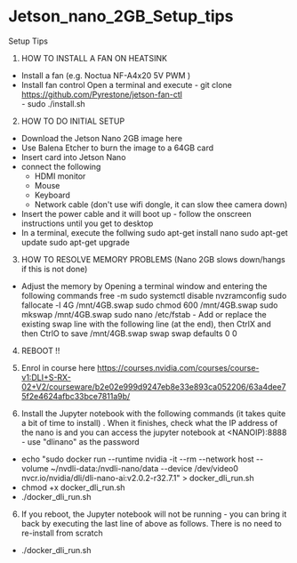 # Jetson_nano_2GB_Setup_tips
Setup Tips 

1) HOW TO INSTALL A FAN ON HEATSINK
- Install a fan (e.g. Noctua NF-A4x20 5V PWM )
- Install fan control
    Open a terminal and execute
        - git clone  https://github.com/Pyrestone/jetson-fan-ctl  
        - sudo ./install.sh 

2) HOW TO DO INITIAL SETUP  
- Download the Jetson Nano 2GB image here
- Use Balena Etcher to burn the image to a 64GB card
- Insert card into Jetson Nano
- connect the following
    - HDMI monitor
    - Mouse
    - Keyboard
    - Network cable (don't use wifi dongle, it can slow thee camera down)
- Insert the power cable and it will boot up - follow the onscreen instructions until you get to desktop
- In a terminal, execute the follwing 
    sudo apt-get install nano
    sudo apt-get update
    sudo apt-get upgrade

3) HOW TO RESOLVE MEMORY PROBLEMS (Nano 2GB slows down/hangs if this is not done) 
- Adjust the memory by Opening a terminal window and entering the following commands
    free -m
    sudo systemctl disable nvzramconfig
    sudo fallocate -l 4G /mnt/4GB.swap
    sudo chmod 600 /mnt/4GB.swap
    sudo mkswap /mnt/4GB.swap
    sudo nano /etc/fstab 
        - Add or replace the existing swap line with the following line (at the end), then CtrlX and then CtrlO to save
            /mnt/4GB.swap swap swap defaults 0 0

4) REBOOT !!

5) Enrol in course here
    https://courses.nvidia.com/courses/course-v1:DLI+S-RX-02+V2/courseware/b2e02e999d9247eb8e33e893ca052206/63a4dee75f2e4624afbc33bce7811a9b/

5) Install the Jupyter notebook with the following commands (it takes quite a bit of time to install) . When it finishes, check what the IP address of the nano is and you can access the jupyter notebook at <NANOIP):8888 - use "dlinano" as the password 
 - echo "sudo docker run --runtime nvidia -it --rm --network host --volume ~/nvdli-data:/nvdli-nano/data --device /dev/video0  nvcr.io/nvidia/dli/dli-nano-ai:v2.0.2-r32.7.1" > docker_dli_run.sh
 - chmod +x docker_dli_run.sh
 - ./docker_dli_run.sh    
 
6) If you reboot, the Jupyter notebook will not be running - you can bring it back by executing the last line of above as follows. There is no need to re-install from scratch
 - ./docker_dli_run.sh
